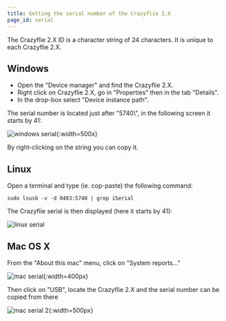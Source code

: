 ```yaml
---
title: Getting the serial number of the Crazyflie 2.X
page_id: serial
---
```


The Crazyflie 2.X ID is a character string of 24 characters. It is
unique to each Crazyflie 2.X.

## Windows

-   Open the \"Device manager\" and find the Crazyflie 2.X.
-   Right click on Crazyflie 2.X, go in \"Properties\" then in the
    tab \"Details\".
-   In the drop-box select \"Device instance path\".

The serial number is located just after \"5740\\\", in the following
screen it starts by 41:

![windows serial](/docs/images/windows_serial.png){:width=500x}

By right-clicking on the string you can copy it.

## Linux

Open a terminal and type (ie. cop-paste) the following command:

    sudo lsusb -v -d 0483:5740 | grep iSerial

The Crazyflie serial is then displayed (here it starts by 41):

![linux serial](/docs/images/linux_serial.png)

## Mac OS X

From the \"About this mac\" menu, click on \"System reports\...\"

![mac serial](/docs/images/mac_serial_about.png){:width=400px}

Then click on \"USB\", locate the Crazyflie 2.X and the serial number can
be copied from there

![mac serial 2](/docs/images/mac_serial.png){:width=500px}
